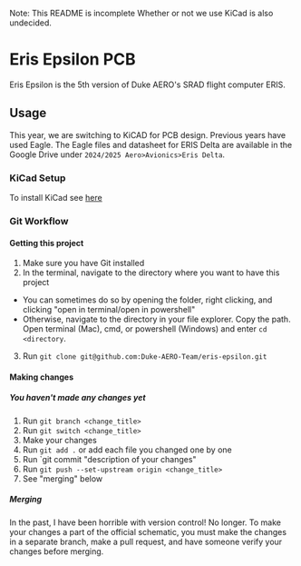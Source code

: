 Note: This README is incomplete
Whether or not we use KiCad is also undecided.

# Eris Epsilon PCB
Eris Epsilon is the 5th version of Duke AERO's SRAD flight computer ERIS.

## Usage
This year, we are switching to KiCAD for PCB design. Previous years have used Eagle. The Eagle files and datasheet for ERIS Delta are available in the Google Drive under `2024/2025 Aero>Avionics>Eris Delta`.

### KiCad Setup
To install KiCad see [here](https://www.kicad.org/)

### Git Workflow
#### Getting this project
1. Make sure you have Git installed
2. In the terminal, navigate to the directory where you want to have this project
* You can sometimes do so by opening the folder, right clicking, and clicking "open in terminal/open in powershell"
* Otherwise, navigate to the directory in your file explorer. Copy the path. Open terminal (Mac), cmd, or powershell (Windows) and enter `cd <directory`.
3. Run `git clone git@github.com:Duke-AERO-Team/eris-epsilon.git`

#### Making changes
##### You haven't made any changes yet
1. Run `git branch <change_title>`
2. Run `git switch <change_title>`
3. Make your changes
4. Run `git add .` or add each file you changed one by one
5. Run `git commit "description of your changes"
6. Run `git push --set-upstream origin <change_title>`
7. See "merging" below

##### Merging
In the past, I have been horrible with version control! No longer. To make your changes a part of the official schematic, you must make the changes in a separate branch, make a pull request, and have someone verify your changes before merging.
